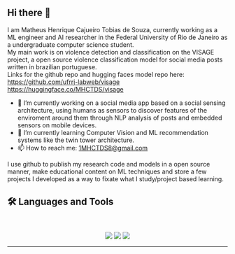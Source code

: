 ## Hi there 👋

I am Matheus Henrique Cajueiro Tobias de Souza, currently working as a ML engineer and AI researcher in the Federal University of Rio de Janeiro as a undergraduate computer science student.<br/>
My main work is on violence detection and classification on the VISAGE project, a open source violence classification model for social media posts written in brazilian portuguese.<br/>
Links for the github repo and hugging faces model repo here:<br/>
https://github.com/ufrrj-labweb/visage<br/>
https://huggingface.co/MHCTDS/visage<br/>

- 🔭 I’m currently working on a social media app based on a social sensing architecture, using humans as sensors to discover features of the enviroment around them through NLP analysis of posts and embedded sensors on mobile devices.
- 🌱 I’m currently learning Computer Vision and ML recommendation systems like the twin tower architecture.
- 📫 How to reach me: 1MHCTDS8@gmail.com

I use github to publish my research code and models in a open source manner, make educational content on ML techniques and store a few projects I developed as a way to fixate what I study/project based learning.

## 🛠️ Languages and Tools

<br>

<p align="center">
  <img src="https://skillicons.dev/icons?i=python,julia,cpp" />
  <img src="https://skillicons.dev/icons?i=sklearn,tensorflow,pytorch,docker,kubernetes,git,anaconda" />
  <img src="https://skillicons.dev/icons?i=neovim,apple" />
</p>

<hr>
